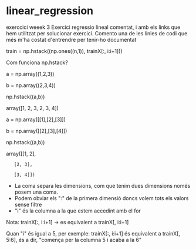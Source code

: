 # linear_regression
exerccici weeek 3
Exercici regressio lineal comentat, i amb els links que hem utilitzat per solucionar exercici.
Comento una de les linies de codi que més m'ha costat d'entrendre per  tenir-ho documentat

train = np.hstack((np.ones((n,1)), trainX[:, i:i+1]))

Com funciona np.hstack?

a = np.array((1,2,3))

b = np.array((2,3,4))

 np.hstack((a,b))

array([1, 2, 3, 2, 3, 4])

 a = np.array([[1],[2],[3]])

b = np.array([[2],[3],[4]])

 np.hstack((a,b))

array([[1, 2],

       [2, 3],
       
       [3, 4]])

- La coma separa les dimensions, com que tenim dues dimensions només posem una coma.
- Podem obviar els ":" de la primera dimensió doncs volem tots els valors sense filtre
- "i" és la columna a la que estem accedint amb el for

Nota: trainX[:, i:i+1] -> es equivalent a trainX[, i:i+1]

Quan "i" és igual a 5, per exemple:
trainX[:, i:i+1] és equivalent a trainX[, 5:6], és a dir, "comença per la columna 5
i acaba a la 6"

